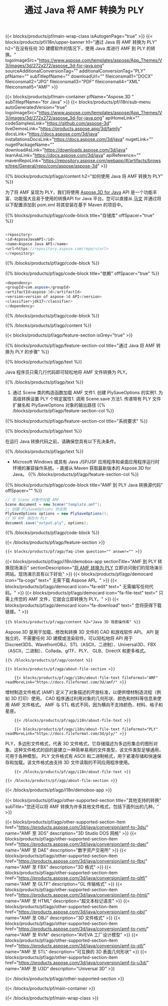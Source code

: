﻿---
title: 通过 Java 将 AMF 转换为 PLY 
weight: 430
url: /zh/java/conversion/amf-to-ply/ 
description: AMF 格式到 PLY 文件的示例 Java 转换代码。使用此示例代码在任何基于 Web 或桌面 Java 的应用程序中将 AMF 转换为 PLY。
---
{{< blocks/products/pf/main-wrap-class isAutogenPage="true" >}}
{{< blocks/products/pf/i18n/upper-banner h1="通过 Java 将 AMF 转换为 PLY" h2="在没有任何 3D 建模软件的情况下，使用 Java 库进行 AMF 到 PLY 的转换。" logoImageSrc="https://www.aspose.com/templates/aspose/App_Themes/V3/images/3d/272x272/aspose_3d-for-java.png" sourceAdditionalConversionTag="" additionalConversionTag="PLY" pfName="" subTitlepfName="" downloadUrl="" fileiconsmall1="DOCX" fileiconsmall2="JPG" fileiconsmall3="PDF" fileiconsmall4="XML" fileiconsmall5="AMF" >}}

{{< blocks/products/pf/main-container pfName="Aspose.3D " subTitlepfName="for Java" >}}
{{< blocks/products/pf/i18n/sub-menu autoGeneratedVersion="true" logoImageSrc="https://www.aspose.com/templates/aspose/App_Themes/V3/images/3d/272x272/aspose_3d-for-java.png" apiHomeLink="" codeSamplesLink="https://github.com/aspose-3d" liveDemosLink="https://products.aspose.app/3d/family" docsLink="https://docs.aspose.com/3d/java" installationsDocsLink="https://docs.aspose.com/3d/java" nugetLink="" nugetPackageName="" downloadAsLink="https://downloads.aspose.com/3d/java" learnAsLink="https://docs.aspose.com/3d/java" apiReference="" mavenRepoLink="https://repository.aspose.com/webapp/#/artifacts/browse/tree/General/repo/com/aspose/aspose-3d" >}}

{{% blocks/products/pf/agp/content h2="如何使用 Java 将 AMF 转换为 PLY" %}}

 为了将 AMF 呈现为 PLY，我们将使用
 [Aspose.3D for Java](https://products.aspose.com/3d/java) 
 API 是一个功能丰富、功能强大且易于使用的转换API for Java 平台。您可以直接从
 [马文](https://repository.aspose.com/webapp/#/artifacts/browse/tree/General/repo/com/aspose/aspose-3d) 
 并通过将以下配置添加到 pom.xml 将其安装在基于 Maven 的项目中。

{{% blocks/products/pf/agp/code-block title="存储库" offSpacer="true" %}}

```cs

<repository>
<id>AsposeJavaAPI</id>
<name>Aspose Java API</name>
<url>https://repository.aspose.com/repo/</url>
</repository>


```

{{% /blocks/products/pf/agp/code-block %}}

{{% blocks/products/pf/agp/code-block title="依赖" offSpacer="true" %}}

```cs
<dependency>
<groupId>com.aspose</groupId>
<artifactId>aspose-3d</artifactId>
<version>version of aspose-3d API</version>
<classifier>jdk17</classifier>
</dependency>


```

{{% /blocks/products/pf/agp/code-block %}}

{{% /blocks/products/pf/agp/content %}}

{{< blocks/products/pf/agp/feature-section isGrey="true" >}}

{{% blocks/products/pf/agp/feature-section-col title="通过 Java 将 AMF 转换为 PLY 的步骤" %}}

{{% blocks/products/pf/agp/text %}}

 Java 程序员只需几行代码即可轻松地将 AMF 文件转换为 PLY。

{{% /blocks/products/pf/agp/text %}}

1. 通过 Scene 类的构造函数加载 AMF 文件1. 创建 PlySaveOptions 的实例1. 为高级转换设置 PLY 个特定属性1. 调用 Scene.save 方法1. 传递带有 PLY 文件扩展名和 PlySaveOptions 对象的输出路径
{{% /blocks/products/pf/agp/feature-section-col %}}

{{% blocks/products/pf/agp/feature-section-col title="系统要求" %}}

{{% blocks/products/pf/agp/text %}}

 在运行 Java 转换代码之前，请确保您具有以下先决条件。

{{% /blocks/products/pf/agp/text %}}

- Microsoft Windows 或具有 Java JSP/JSF 应用程序和桌面应用程序运行时环境的兼容操作系统。- 直接从 Maven 获取最新版本的 Aspose.3D for Java。
{{% /blocks/products/pf/agp/feature-section-col %}}

{{% blocks/products/pf/agp/code-block title="AMF 到 PLY Java 转换源代码" offSpacer="" %}}

```cs
// 在 Scene 对象中加载 AMF 
Scene document = new Scene("template.amf");
// 创建 PlySaveOptions 的实例 
PlySaveOptions options = new PlySaveOptions();
// 将 AMF 保存为 PLY 
document.save("output.ply", options);   


```

{{% /blocks/products/pf/agp/code-block %}}

{{< /blocks/products/pf/agp/feature-section >}}

    {{< blocks/products/pf/agp/faq-item question="" answer="" >}}
 

<!-- aboutfile Starts -->

{{< blocks/products/pf/agp/i18n/demobox-app sectionTitle="AMF 到 PLY 转换现场演示" sectionDescription="[将 AMF 转换为 PLY](https://products.aspose.app/3d/conversion/amf-to-ply) 立即访问我们的现场演示网站。现场演示具有以下好处" >}}
        {{< blocks/products/pf/agp/democard icon="fa-cogs" text=" 无需下载 Aspose API。" >}}
        {{< blocks/products/pf/agp/democard icon="fa-edit" text=" 无需编写任何代码。" >}}
        {{< blocks/products/pf/agp/democard icon="fa-file-text" text=" 只需上传您的 AMF 文件，它就会立即转换为 PLY。" >}}
        {{< blocks/products/pf/agp/democard icon="fa-download" text=" 您将获得下载链接。" >}}

    {{% blocks/products/pf/agp/content h2="Java 3D 场景操作库" %}}

 Aspose.3D 是用于加载、修改和转换 3D 文件的 CAD 和游戏软件 API。 API 是独立的，不需要任何 3D 建模或渲染软件。可以轻松地将 API 用于 Discreet3DS、WavefrontOBJ、STL（ASCII，二进制）、Universal3D、FBX（ASCII，二进制）、Collada、glTF、PLY、 GLB、DirectX 和更多格式。 



    {{% /blocks/products/pf/agp/content %}}

    {{< blocks/products/pf/agp/about-file-section >}}

        {{< blocks/products/pf/agp/i18n/about-file-text fileFormat="AMF" readMoreLink="https://docs.fileformat.com/3d/amf/" >}}

增材制造文件格式 (AMF) 定义了对象描述的开放标准，以便供增材制造流程（例如 3D 打印）使用。 CAD 程序通过利用对象的几何形状、颜色和材料等信息来使用 AMF 文件格式。 AMF 与 STL 格式不同，因为横向不支持颜色、材料、格子和星座。


        {{< /blocks/products/pf/agp/i18n/about-file-text >}}

        {{< blocks/products/pf/agp/i18n/about-file-text fileFormat="PLY" readMoreLink="https://docs.fileformat.com/3d/ply/" >}}

PLY，多边形文件格式，代表 3D 文件格式，它存储描述为多边形集合的图形对象。这种文件格式的目的是建立一种简单易用的文件类型，该文件类型足够通用，可用于各种模型。 PLY 文件格式有 ASCII 和二进制格式，用于紧凑存储和快速保存和加载。该文件格式由支持 3D 文件读取的不同应用程序使用。


        {{< /blocks/products/pf/agp/i18n/about-file-text >}}

    {{< /blocks/products/pf/agp/about-file-section >}}

{{< /blocks/products/pf/agp/i18n/demobox-app >}}

<!-- aboutfile Ends -->

{{< blocks/products/pf/agp/other-supported-section title="其他支持的转换" subTitle="您还可以将 AMF 转换为许多其他文件格式，包括下面列出的几种。" >}}

{{< blocks/products/pf/agp/other-supported-section-item href="https://products.aspose.com/3d/java/conversion/amf-to-3ds/" name="AMF 至 3DS" description="3D Studio DOS 网格" >}}
{{< blocks/products/pf/agp/other-supported-section-item href="https://products.aspose.com/3d/java/conversion/amf-to-dae/" name="AMF 至 DAE" description="数字资产交易所" >}}
{{< blocks/products/pf/agp/other-supported-section-item href="https://products.aspose.com/3d/java/conversion/amf-to-fbx/" name="AMF 至 FBX" description="3D 格式" >}}
{{< blocks/products/pf/agp/other-supported-section-item href="https://products.aspose.com/3d/java/conversion/amf-to-gltf/" name="AMF 至 GLTF" description="GL 传输格式" >}}
{{< blocks/products/pf/agp/other-supported-section-item href="https://products.aspose.com/3d/java/conversion/amf-to-html/" name="AMF 至 HTML" description="超文本标记语言" >}}
{{< blocks/products/pf/agp/other-supported-section-item href="https://products.aspose.com/3d/java/conversion/amf-to-obj/" name="AMF 至 OBJ" description="3D 文件格式" >}}
{{< blocks/products/pf/agp/other-supported-section-item href="https://products.aspose.com/3d/java/conversion/amf-to-rvm/" name="AMF 至 RVM" description="AVEVA 工厂设计模型" >}}
{{< blocks/products/pf/agp/other-supported-section-item href="https://products.aspose.com/3d/java/conversion/amf-to-stl/" name="AMF 至 STL" description="可互换的 3D 表面几何形状" >}}
{{< blocks/products/pf/agp/other-supported-section-item href="https://products.aspose.com/3d/java/conversion/amf-to-u3d/" name="AMF 至 U3D" description="Universal 3D" >}}

{{< /blocks/products/pf/agp/other-supported-section >}}

{{< /blocks/products/pf/main-container >}}
    
{{< /blocks/products/pf/main-wrap-class >}}